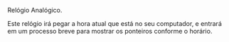 Relógio Analógico.

Este relógio irá pegar a hora atual que está no seu computador, e entrará em um processo breve para mostrar os ponteiros conforme o horário.